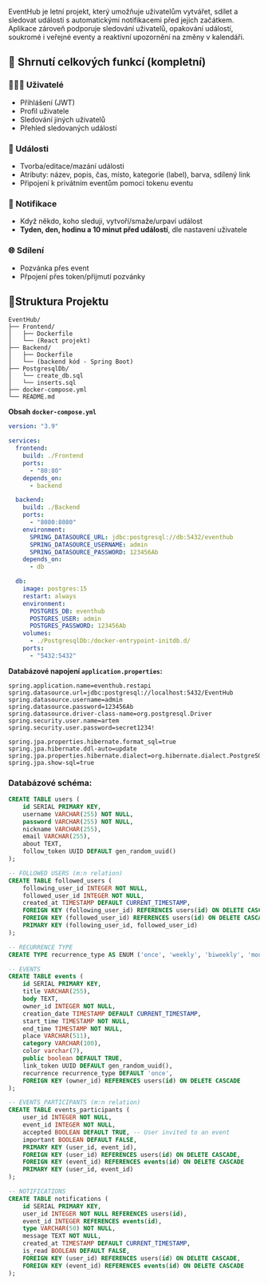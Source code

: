 EventHub je letní projekt, který umožňuje uživatelům vytvářet, sdílet a sledovat události s automatickými notifikacemi před jejich začátkem. Aplikace zároveň podporuje sledování uživatelů, opakování událostí, soukromé i veřejné eventy a reaktivní upozornění na změny v kalendáři.

## 🔧 Shrnutí celkových funkcí (kompletní)

### 🧑‍🤝‍🧑 Uživatelé

- Přihlášení (JWT)
- Profil uživatele
- Sledování jiných uživatelů
- Přehled sledovaných událostí

### 📅 Události

- Tvorba/editace/mazání události
- Atributy: název, popis, čas, místo, kategorie (label), barva, sdílený link
- Připojení k privátním eventům pomoci tokenu eventu

### 🔔 Notifikace

- Když někdo, koho sleduji, vytvoří/smaže/urpaví událost
- **Tyden, den, hodinu a 10 minut před událostí**, dle nastavení uživatele

### 🌐 Sdílení

- Pozvánka přes event
- Přpojení přes token/přijmutí pozvánky

## 📁Struktura Projektu

```
EventHub/
├── Frontend/
│   ├── Dockerfile
│   └── (React projekt)
├── Backend/
│   ├── Dockerfile
│   └── (backend kód - Spring Boot)
├── PostgresqlDb/
│   └── create_db.sql
│	└── inserts.sql
├── docker-compose.yml
└── README.md
```

**Obsah `docker-compose.yml`**

```yaml
version: "3.9"

services:
  frontend:
    build: ./Frontend
    ports:
      - "80:80"
    depends_on:
      - backend

  backend:
    build: ./Backend
    ports:
      - "8080:8080"
    environment:
      SPRING_DATASOURCE_URL: jdbc:postgresql://db:5432/eventhub
      SPRING_DATASOURCE_USERNAME: admin
      SPRING_DATASOURCE_PASSWORD: 123456Ab
    depends_on:
      - db

  db:
    image: postgres:15
    restart: always
    environment:
      POSTGRES_DB: eventhub
      POSTGRES_USER: admin
      POSTGRES_PASSWORD: 123456Ab
    volumes:
      - ./PostgresqlDb:/docker-entrypoint-initdb.d/
    ports:
      - "5432:5432"
```

**Databázové napojení `application.properties`:**

```properties
spring.application.name=eventhub.restapi
spring.datasource.url=jdbc:postgresql://localhost:5432/EventHub
spring.datasource.username=admin
spring.datasource.password=123456Ab
spring.datasource.driver-class-name=org.postgresql.Driver
spring.security.user.name=artem
spring.security.user.password=secret1234!

spring.jpa.properties.hibernate.format_sql=true
spring.jpa.hibernate.ddl-auto=update
spring.jpa.properties.hibernate.dialect=org.hibernate.dialect.PostgreSQLDialect
spring.jpa.show-sql=true
```

### Databázové schéma:

```sql
CREATE TABLE users (
    id SERIAL PRIMARY KEY,
    username VARCHAR(255) NOT NULL,
    password VARCHAR(255) NOT NULL,
    nickname VARCHAR(255),
    email VARCHAR(255),
    about TEXT,
    follow_token UUID DEFAULT gen_random_uuid()
);

-- FOLLOWED USERS (m:n relation)
CREATE TABLE followed_users (
    following_user_id INTEGER NOT NULL,
    followed_user_id INTEGER NOT NULL,
    created_at TIMESTAMP DEFAULT CURRENT_TIMESTAMP,
    FOREIGN KEY (following_user_id) REFERENCES users(id) ON DELETE CASCADE,
    FOREIGN KEY (followed_user_id) REFERENCES users(id) ON DELETE CASCADE,
    PRIMARY KEY (following_user_id, followed_user_id)
);

-- RECURRENCE TYPE
CREATE TYPE recurrence_type AS ENUM ('once', 'weekly', 'biweekly', 'monthly', 'quarterly', 'yearly');

-- EVENTS
CREATE TABLE events (
    id SERIAL PRIMARY KEY,
    title VARCHAR(255),
    body TEXT,
    owner_id INTEGER NOT NULL,
    creation_date TIMESTAMP DEFAULT CURRENT_TIMESTAMP,
    start_time TIMESTAMP NOT NULL,
    end_time TIMESTAMP NOT NULL,
    place VARCHAR(511),
    category VARCHAR(100),
    color varchar(7),
    public boolean DEFAULT TRUE,
    link_token UUID DEFAULT gen_random_uuid(),
    recurrence recurrence_type DEFAULT 'once',
    FOREIGN KEY (owner_id) REFERENCES users(id) ON DELETE CASCADE
);

-- EVENTS_PARTICIPANTS (m:n relation)
CREATE TABLE events_participants (
    user_id INTEGER NOT NULL,
    event_id INTEGER NOT NULL,
    accepted BOOLEAN DEFAULT TRUE, -- User invited to an event
    important BOOLEAN DEFAULT FALSE,
    PRIMARY KEY (user_id, event_id),
    FOREIGN KEY (user_id) REFERENCES users(id) ON DELETE CASCADE,
    FOREIGN KEY (event_id) REFERENCES events(id) ON DELETE CASCADE
    PRIMARY KEY (user_id, event_id)
);

-- NOTIFICATIONS
CREATE TABLE notifications (
    id SERIAL PRIMARY KEY,
    user_id INTEGER NOT NULL REFERENCES users(id),
    event_id INTEGER REFERENCES events(id),
    type VARCHAR(50) NOT NULL,
    message TEXT NOT NULL,
    created_at TIMESTAMP DEFAULT CURRENT_TIMESTAMP,
    is_read BOOLEAN DEFAULT FALSE,
    FOREIGN KEY (user_id) REFERENCES users(id) ON DELETE CASCADE,
    FOREIGN KEY (event_id) REFERENCES events(id) ON DELETE CASCADE
);
```
